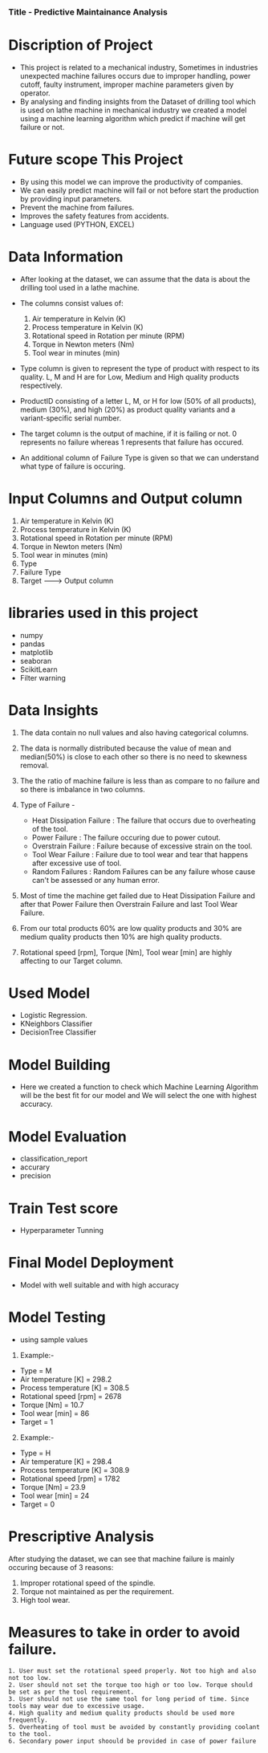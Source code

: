 ### Title - Predictive Maintainance Analysis

# Discription of Project

- This project is related to a mechanical industry, Sometimes in industries unexpected machine failures occurs due to    improper handling, power cutoff, faulty     instrument, improper machine parameters given by operator. 
- By analysing and finding insights from the Dataset of drilling tool which is used on lathe machine in mechanical 
  industry we created a model using a machine learning algorithm which predict if machine will get failure or not.

# Future scope This Project 

- By using this model we can improve the productivity of companies.
- We can easily predict  machine will fail or not before start the production by providing input parameters.
- Prevent the machine from failures.
- Improves the safety features from accidents.  
- Language used (PYTHON, EXCEL)

# Data Information
- After looking at the dataset, we can assume that the data is about the drilling tool used in a lathe machine.

- The columns consist values of:
     1. Air temperature in Kelvin (K)
     2. Process temperature in Kelvin (K)
     3. Rotational speed in Rotation per minute (RPM)
     4. Torque in Newton meters (Nm)
     5. Tool wear in minutes (min)

 - Type column is given to represent the type of product with respect to its quality. 
   L, M and H are for Low, Medium and High quality products respectively.

 - ProductID consisting of a letter L, M, or H for low (50% of all products), medium (30%), and high (20%) as product quality variants and a variant-specific 
   serial number.

 - The target column is the output of machine, if it is failing or not.
   0 represents no failure whereas 1 represents that failure has occured.

 - An additional column of Failure Type is given so that we can understand what type of failure is occuring.
   
# Input Columns and Output column

1. Air temperature in Kelvin (K)
2. Process temperature in Kelvin (K)
3. Rotational speed in Rotation per minute (RPM)
4. Torque in Newton meters (Nm)
5. Tool wear in minutes (min)
6. Type
7. Failure Type
8. Target ---> Output column
   
# libraries used in this project

- numpy
- pandas
- matplotlib
- seaboran
- ScikitLearn
- Filter warning
  
# Data Insights

 1. The data contain no null values and also having categorical columns.

 2. The data is normally distributed because the value of mean and median(50%) is close to each other
    so there is no need to skewness removal.

 3. The the ratio of machine failure is less than as compare to no failure and so there is imbalance in two columns. 

 4. Type of Failure -
    
    - Heat Dissipation Failure : The failure that occurs due to overheating of the tool.
    - Power Failure : The failure occuring due to power cutout.
    - Overstrain Failure : Failure because of excessive strain on the tool.
    - Tool Wear Failure : Failure due to tool wear and tear that happens after excessive use of tool.
    - Random Failures : Random Failures can be any failure whose cause can't be assessed or any human error.
    
 5. Most of time the machine get failed due to Heat Dissipation Failure and after that Power Failure then Overstrain Failure and last Tool Wear Failure.

 6. From our total products 60% are low quality products and 30% are medium quality products then 10% are high quality products.

 7. Rotational speed [rpm], Torque [Nm], Tool wear [min] are highly affecting to our Target column.

# Used Model 

 - Logistic Regression.
 - KNeighbors Classifier 
 - DecisionTree Classifier

# Model Building
 - Here we created a function to check which Machine Learning Algorithm will be the best fit for our model and We will select the one with highest accuracy.
   
# Model Evaluation
  - classification_report
  - accurary
  - precision
  
# Train Test score 
  - Hyperparameter Tunning
   
# Final Model Deployment
  - Model with well suitable and with high accuracy

# Model Testing
 
  - using sample values
  
  1. Example:-
  
  - Type = M
  - Air temperature [K] = 298.2
  - Process temperature [K] = 308.5
  - Rotational speed [rpm] = 2678
  - Torque [Nm] = 10.7
  - Tool wear [min] = 86
  - Target = 1

  2. Example:-

  - Type = H
  - Air temperature [K] = 298.4
  - Process temperature [K] = 308.9
  - Rotational speed [rpm] = 1782
  - Torque [Nm] = 23.9
  - Tool wear [min] = 24
  - Target = 0
    
# Prescriptive Analysis
   After studying the dataset, we can see that machine failure is mainly occuring because of 3 reasons:
   1. Improper rotational speed of the spindle.
   2. Torque not maintained as per the requirement.
   3. High tool wear.

# Measures to take in order to avoid failure.
    1. User must set the rotational speed properly. Not too high and also not too low.
    2. User should not set the torque too high or too low. Torque should be set as per the tool requirement.
    3. User should not use the same tool for long period of time. Since tools may wear due to excessive usage.
    4. High quality and medium quality products should be used more frequently.
    5. Overheating of tool must be avoided by constantly providing coolant to the tool. 
    6. Secondary power input shoould be provided in case of power failure
